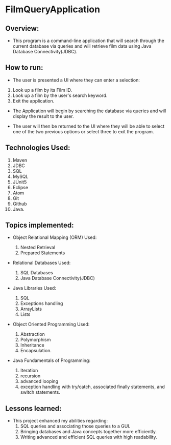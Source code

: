 # FilmQueryApplication

## Overview:

* This program is a command-line application that will search through
  the current database via queries and will retrieve film data using Java Database Connectivity(JDBC).

## How to run:

* The user is presented a UI where they can enter a selection:
1. Look up a film by its Film ID.
2. Look up a film by the user's search keyword.
3. Exit the application.

* The Application will begin by searching the database via queries
  and will display the result to the user.

* The user will then be returned to the UI where they will be able
  to select one of the two previous options or select three to exit the program.

## Technologies Used:

1. Maven
2. JDBC
3. SQL
4. MySQL
5. JUnit5
6. Eclipse
7. Atom
8. Git
9. Github
10. Java.

## Topics implemented:

* Object Relational Mapping (ORM) Used:
  1. Nested Retrieval
  2. Prepared Statements

* Relational Databases Used:
  1. SQL Databases
  2. Java Database Connectivity(JDBC)

* Java Libraries Used:
  1. SQL
  2. Exceptions handling
  3. ArrayLists
  4. Lists

* Object Oriented Programming Used:
  1. Abstraction
  2. Polymorphism
  3. Inheritance
  4. Encapsulation.

* Java Fundamentals of Programming:
   1. Iteration
   2. recursion
   3. advanced looping
   4. exception handling with try/catch, associated finally statements,
      and switch statements.

## Lessons learned:

* This project enhanced my abilities regarding:
  1. SQL queries and associating those queries to a GUI.
  2. Bringing databases and Java concepts together more efficiently.
  3. Writing advanced and efficient SQL queries with high readability.
